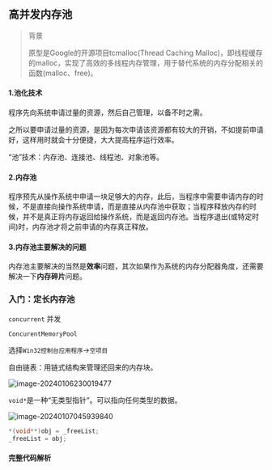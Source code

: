 ## 高并发内存池

>背景
>
>原型是Google的开源项目tcmalloc(Thread Caching Malloc)，即线程缓存的malloc，实现了高效的多线程内存管理，用于替代系统的内存分配相关的函数(malloc、free)。

#### 1.池化技术

程序先向系统申请过量的资源，然后自己管理，以备不时之需。

之所以要申请过量的资源，是因为每次申请该资源都有较大的开销，不如提前申请好，这样用时就会十分便捷，大大提高程序运行效率。

“池”技术：内存池、连接池、线程池、对象池等。

#### 2.内存池

程序预先从操作系统中申请一块足够大的内存，此后，当程序中需要申请内存的时候，不是直接向操作系统申请，而是直接从内存池中获取；当程序释放内存的时候，并不是真正将内存返回给操作系统，而是返回内存池。当程序退出(或特定时间)时，内存池才将之前申请的内存真正释放。

#### 3.内存池主要解决的问题

内存池主要解决的当然是**效率**问题，其次如果作为系统的内存分配器角度，还需要解决一下**内存碎片**问题。

### 入门：定长内存池

`concurrent` 并发

`ConcurentMemoryPool`

选择`Win32控制台应用程序`->`空项目`

自由链表：用链式结构来管理还回来的内存块。

![image-20240106230019477](C:\Users\iuk11\AppData\Roaming\Typora\typora-user-images\image-20240106230019477.png)

`void*`是一种“无类型指针”。可以指向任何类型的数据。

![image-20240107045939840](C:\Users\iuk11\AppData\Roaming\Typora\typora-user-images\image-20240107045939840.png)

```c++
*(void**)obj = _freeList;
_freeList = obj;
```

#### 完整代码解析


